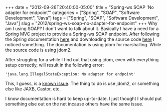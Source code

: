 +++
date = "2012-09-26T20:40:00-05:00"
title = "Spring-ws SOAP 'No adapter for endpoint'"
categories = ["Spring", "SOAP", "Software Development", "Java"]
tags = ["Spring", "SOAP", "Software Development", "Java"]
slug = "2012/spring-ws-soap-no-adapter-for-endpoint"
+++
Why am I using SOAP? I don't want to talk about it. Basically I have a need for a Spring MVC project to provide a Spring-ws SOAP endpoint.
After following the Spring documentation [here](http://static.springsource.org/spring-ws/sites/2.0/reference/html/tutorial.html#d5e190) and downloading the source code [here](http://static.springsource.org/spring-ws/sites/2.0/downloads/releases.html) I noticed something. The documentation is using jdom for marshalling. While the source code is using jdom2.

After struggling for a while I find out that using jdom, even with everything setup correctly, will result in the following error:

    'java.lang.IllegalStateException: No adapter for endpoint'

This, I guess, is a [known issue](https://jira.springsource.org/browse/SWS-782?page=com.atlassian.jira.plugin.system.issuetabpanels:changehistory-tabpanel). The thing to do is use jdom2, or something else like JAXB, Castor, etc.

I know documentation is hard to keep up-to-date. I just thought I should put something else out on the net incause others have the same issue.
